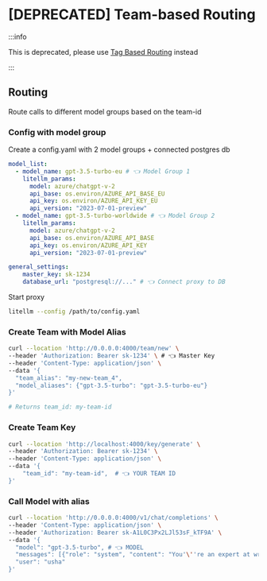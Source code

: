 # [DEPRECATED] Team-based Routing

:::info

This is deprecated, please use [Tag Based Routing](./tag_routing.md) instead

:::


## Routing
Route calls to different model groups based on the team-id

### Config with model group 

Create a config.yaml with 2 model groups + connected postgres db

```yaml
model_list: 
  - model_name: gpt-3.5-turbo-eu # 👈 Model Group 1
    litellm_params:
      model: azure/chatgpt-v-2
      api_base: os.environ/AZURE_API_BASE_EU
      api_key: os.environ/AZURE_API_KEY_EU
      api_version: "2023-07-01-preview"
  - model_name: gpt-3.5-turbo-worldwide # 👈 Model Group 2
    litellm_params:
      model: azure/chatgpt-v-2
      api_base: os.environ/AZURE_API_BASE
      api_key: os.environ/AZURE_API_KEY
      api_version: "2023-07-01-preview"

general_settings: 
    master_key: sk-1234
    database_url: "postgresql://..." # 👈 Connect proxy to DB
```

Start proxy

```bash
litellm --config /path/to/config.yaml
```

### Create Team with Model Alias

```bash
curl --location 'http://0.0.0.0:4000/team/new' \
--header 'Authorization: Bearer sk-1234' \ # 👈 Master Key
--header 'Content-Type: application/json' \
--data '{
  "team_alias": "my-new-team_4",
  "model_aliases": {"gpt-3.5-turbo": "gpt-3.5-turbo-eu"}
}'

# Returns team_id: my-team-id
```

### Create Team Key 

```bash 
curl --location 'http://localhost:4000/key/generate' \
--header 'Authorization: Bearer sk-1234' \
--header 'Content-Type: application/json' \
--data '{
    "team_id": "my-team-id",  # 👈 YOUR TEAM ID
}'
```

### Call Model with alias 

```bash
curl --location 'http://0.0.0.0:4000/v1/chat/completions' \
--header 'Content-Type: application/json' \
--header 'Authorization: Bearer sk-A1L0C3Px2LJl53sF_kTF9A' \
--data '{
  "model": "gpt-3.5-turbo", # 👈 MODEL 
  "messages": [{"role": "system", "content": "You'\''re an expert at writing poems"}, {"role": "user", "content": "Write me a poem"}, {"role": "user", "content": "What'\''s your name?"}],
  "user": "usha"
}'
```

